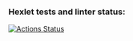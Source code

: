 ### Hexlet tests and linter status:
[![Actions Status](https://github.com/morphizm/js-algorithms-trees-project-lvl1/workflows/hexlet-check/badge.svg)](https://github.com/morphizm/js-algorithms-trees-project-lvl1/actions)